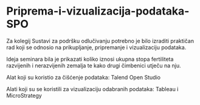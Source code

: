 # Priprema-i-vizualizacija-podataka-SPO

Za kolegij Sustavi za podršku odlučivanju potrebno je bilo izraditi praktičan rad koji se odnosio na prikupljanje, pripremanje i vizualizaciju podataka.

Ideja seminara bila je prikazati koliko iznosi ukupna stopa fertiliteta razvijenih i nerazvijenih zemalja te kako drugi čimbenici utječu na nju.

Alat koji su koristio za čišćenje podataka: Talend Open Studio

Alati koji su se koristili za vizualizaciju odabranih podataka: Tableau i MicroStrategy
